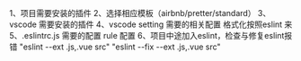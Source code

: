 1、项目需要安装的插件
2、选择相应模板（airbnb/pretter/standard）
3、vscode 需要安装的插件
4、vscode setting 需要的相关配置
    格式化按照eslint 来
5、.eslintrc.js 需要的配置
    rule 配置
6、项目中途加入eslint，检查与修复eslint报错
    "eslint --ext .js,.vue src"
    "eslint --fix --ext .js,.vue src"